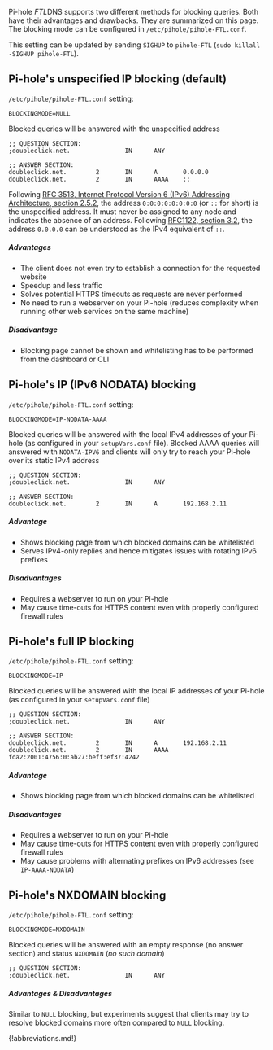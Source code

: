 Pi-hole *FTL*DNS supports two different methods for blocking queries. Both have their advantages and drawbacks. They are summarized on this page. The blocking mode can be configured in `/etc/pihole/pihole-FTL.conf`.

This setting can be updated by sending `SIGHUP` to `pihole-FTL` (`sudo killall -SIGHUP pihole-FTL`).

## Pi-hole's unspecified IP blocking (default)
`/etc/pihole/pihole-FTL.conf` setting:
```
BLOCKINGMODE=NULL
```

Blocked queries will be answered with the unspecified address
```
;; QUESTION SECTION:
;doubleclick.net.               IN      ANY

;; ANSWER SECTION:
doubleclick.net.        2       IN      A       0.0.0.0
doubleclick.net.        2       IN      AAAA    ::
```

Following [RFC 3513, Internet Protocol Version 6 (IPv6) Addressing Architecture, section 2.5.2](https://tools.ietf.org/html/rfc3513#section-2.5.2), the address `0:0:0:0:0:0:0:0` (or `::` for short) is the unspecified address. It must never be assigned to any node and indicates the absence of an address. Following [RFC1122, section 3.2](https://tools.ietf.org/html/rfc1122#section-3.2), the address `0.0.0.0` can be understood as the IPv4 equivalent of `::`.

##### Advantages
- The client does not even try to establish a connection for the requested website
- Speedup and less traffic
- Solves potential HTTPS timeouts as requests are never performed
- No need to run a webserver on your Pi-hole (reduces complexity when running other web services on the same machine)

##### Disadvantage
- Blocking page cannot be shown and whitelisting has to be performed from the dashboard or CLI


## Pi-hole's IP (IPv6 NODATA) blocking
`/etc/pihole/pihole-FTL.conf` setting:
```
BLOCKINGMODE=IP-NODATA-AAAA
```

Blocked queries will be answered with the local IPv4 addresses of your Pi-hole (as configured in your `setupVars.conf` file). Blocked AAAA queries will answered with `NODATA-IPV6` and clients will only try to reach your Pi-hole over its static IPv4 address
```
;; QUESTION SECTION:
;doubleclick.net.               IN      ANY

;; ANSWER SECTION:
doubleclick.net.        2       IN      A       192.168.2.11
```

##### Advantage
- Shows blocking page from which blocked domains can be whitelisted
- Serves IPv4-only replies and hence mitigates issues with rotating IPv6 prefixes

##### Disadvantages
- Requires a webserver to run on your Pi-hole
- May cause time-outs for HTTPS content even with properly configured firewall rules


## Pi-hole's full IP blocking
`/etc/pihole/pihole-FTL.conf` setting:
```
BLOCKINGMODE=IP
```

Blocked queries will be answered with the local IP addresses of your Pi-hole (as configured in your `setupVars.conf` file)
```
;; QUESTION SECTION:
;doubleclick.net.               IN      ANY

;; ANSWER SECTION:
doubleclick.net.        2       IN      A       192.168.2.11
doubleclick.net.        2       IN      AAAA    fda2:2001:4756:0:ab27:beff:ef37:4242
```
##### Advantage
- Shows blocking page from which blocked domains can be whitelisted

##### Disadvantages
- Requires a webserver to run on your Pi-hole
- May cause time-outs for HTTPS content even with properly configured firewall rules
- May cause problems with alternating prefixes on IPv6 addresses (see `IP-AAAA-NODATA`)


## Pi-hole's NXDOMAIN blocking
`/etc/pihole/pihole-FTL.conf` setting:
```
BLOCKINGMODE=NXDOMAIN
```
Blocked queries will be answered with an empty response (no answer section) and status `NXDOMAIN` (*no such domain*)
```
;; QUESTION SECTION:
;doubleclick.net.               IN      ANY
```

##### Advantages & Disadvantages
Similar to `NULL` blocking, but experiments suggest that clients may try to resolve blocked domains more often compared to `NULL` blocking.

{!abbreviations.md!}
